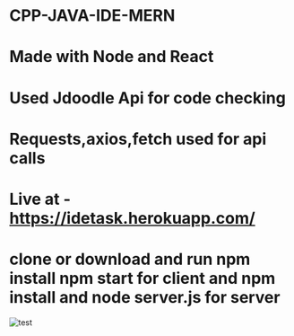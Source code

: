 # CPP-JAVA-IDE-MERN
# Made with Node and React
# Used Jdoodle Api for code checking
# Requests,axios,fetch used for api calls
# Live at -https://idetask.herokuapp.com/
# clone or download  and run npm install npm start for client and npm install and node server.js for server
![test](https://user-images.githubusercontent.com/46217961/86192657-b3282680-bb67-11ea-9588-7ec2b7203984.png)

